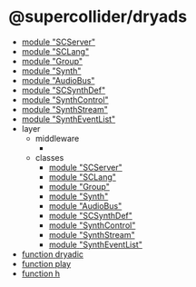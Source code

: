 # @supercollider/dryads

<ul class="no-dot"><li><a href="#/packages/dryads/SCServer"><span class="token keyword">module</span> <span class="module">"SCServer"</span></a></li><li><a href="#/packages/dryads/SCLang"><span class="token keyword">module</span> <span class="module">"SCLang"</span></a></li><li><a href="#/packages/dryads/Group"><span class="token keyword">module</span> <span class="module">"Group"</span></a></li><li><a href="#/packages/dryads/Synth"><span class="token keyword">module</span> <span class="module">"Synth"</span></a></li><li><a href="#/packages/dryads/AudioBus"><span class="token keyword">module</span> <span class="module">"AudioBus"</span></a></li><li><a href="#/packages/dryads/SCSynthDef"><span class="token keyword">module</span> <span class="module">"SCSynthDef"</span></a></li><li><a href="#/packages/dryads/SynthControl"><span class="token keyword">module</span> <span class="module">"SynthControl"</span></a></li><li><a href="#/packages/dryads/SynthStream"><span class="token keyword">module</span> <span class="module">"SynthStream"</span></a></li><li><a href="#/packages/dryads/SynthEventList"><span class="token keyword">module</span> <span class="module">"SynthEventList"</span></a></li><li><span class="token property">layer</span><ul class="no-dot"><li><span class="token property">middleware</span><ul class="no-dot"><li><span class="link token property"></span></li></ul></li><li><span class="token property">classes</span><ul class="no-dot"><li><a href="#/packages/dryads/SCServer"><span class="token keyword">module</span> <span class="module">"SCServer"</span></a></li><li><a href="#/packages/dryads/SCLang"><span class="token keyword">module</span> <span class="module">"SCLang"</span></a></li><li><a href="#/packages/dryads/Group"><span class="token keyword">module</span> <span class="module">"Group"</span></a></li><li><a href="#/packages/dryads/Synth"><span class="token keyword">module</span> <span class="module">"Synth"</span></a></li><li><a href="#/packages/dryads/AudioBus"><span class="token keyword">module</span> <span class="module">"AudioBus"</span></a></li><li><a href="#/packages/dryads/SCSynthDef"><span class="token keyword">module</span> <span class="module">"SCSynthDef"</span></a></li><li><a href="#/packages/dryads/SynthControl"><span class="token keyword">module</span> <span class="module">"SynthControl"</span></a></li><li><a href="#/packages/dryads/SynthStream"><span class="token keyword">module</span> <span class="module">"SynthStream"</span></a></li><li><a href="#/packages/dryads/SynthEventList"><span class="token keyword">module</span> <span class="module">"SynthEventList"</span></a></li></ul></li></ul></li><li><a href="#/packages/dryads/dryadic"><span class="token keyword">function</span> <span class="Function">dryadic</span></a></li><li><a href="#/packages/dryads/play"><span class="token keyword">function</span> <span class="Function">play</span></a></li><li><a href="#/packages/dryads/h"><span class="token keyword">function</span> <span class="Function">h</span></a></li></ul>
